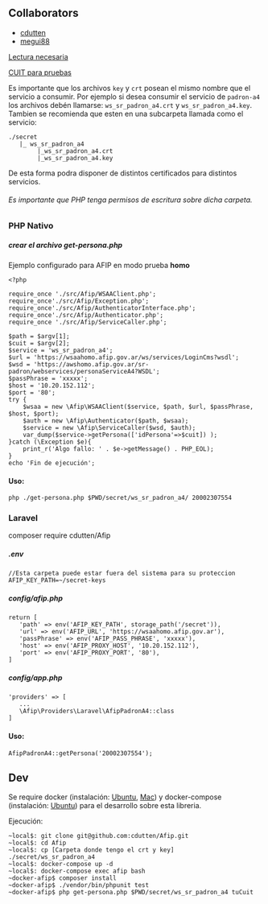 ##  Collaborators

* [cdutten](https://github.com/cdutten)
* [megui88](https://github.com/megui88)



[Lectura necesaria](http://www.afip.gob.ar/ws/paso4.asp)

[CUIT para pruebas](http://www.afip.gob.ar/ws/ws_sr_padron_a4/datos-prueba-padron-a4.txt)

Es importante que los archivos `key` y `crt` posean el mismo nombre que el servicio a consumir.
Por ejemplo si desea consumir el servicio de `padron-a4` los archivos debén llamarse: `ws_sr_padron_a4.crt` y `ws_sr_padron_a4.key`. 
Tambien se recomienda que esten en una subcarpeta llamada como el servicio:
```
./secret
   |_ ws_sr_padron_a4
        |_ws_sr_padron_a4.crt
        |_ws_sr_padron_a4.key
```
De esta forma podra disponer de distintos certificados para distintos servicios.

###### Es importante que PHP tenga permisos de escritura sobre dicha carpeta.

### PHP Nativo

##### crear el archivo get-persona.php

Ejemplo configurado para AFIP en modo prueba **homo**

```
<?php

require_once './src/Afip/WSAAClient.php';
require_once'./src/Afip/Exception.php';
require_once'./src/Afip/AuthenticatorInterface.php';
require_once'./src/Afip/Authenticator.php';
require_once './src/Afip/ServiceCaller.php';

$path = $argv[1];
$cuit = $argv[2];
$service = 'ws_sr_padron_a4';
$url = 'https://wsaahomo.afip.gov.ar/ws/services/LoginCms?wsdl';
$wsd = 'https://awshomo.afip.gov.ar/sr-padron/webservices/personaServiceA4?WSDL';
$passPhrase = 'xxxxx';
$host = '10.20.152.112';
$port = '80';
try {
    $wsaa = new \Afip\WSAAClient($service, $path, $url, $passPhrase, $host, $port);
    $auth = new \Afip\Authenticator($path, $wsaa);
    $service = new \Afip\ServiceCaller($wsd, $auth);
    var_dump($service->getPersona(['idPersona'=>$cuit]) );
}catch (\Exception $e){
    print_r('Algo fallo: ' . $e->getMessage() . PHP_EOL);
}
echo 'Fin de ejecución';
```
#### Uso:

```
php ./get-persona.php $PWD/secret/ws_sr_padron_a4/ 20002307554 
```

### Laravel

composer require cdutten/Afip

##### .env
```
//Esta carpeta puede estar fuera del sistema para su proteccion
AFIP_KEY_PATH=~/secret-keys 
```

##### config/afip.php
```
return [
   'path' => env('AFIP_KEY_PATH', storage_path('/secret')),
   'url' => env('AFIP_URL', 'https://wsaahomo.afip.gov.ar'),
   'passPhrase' => env('AFIP_PASS_PHRASE', 'xxxxx'),
   'host' => env('AFIP_PROXY_HOST', '10.20.152.112'),
   'port' => env('AFIP_PROXY_PORT', '80'),
]
```

##### config/app.php
```
'providers' => [
   ...
   \Afip\Providers\Laravel\AfipPadronA4::class
]
```

#### Uso:
```
AfipPadronA4::getPersona('20002307554');
```

## Dev

Se require docker (instalación: [Ubuntu](https://docs.docker.com/install/linux/docker-ce/ubuntu/), [Mac](https://docs.docker.com/docker-for-mac/install/)) y docker-compose (instalación: [Ubuntu](https://docs.docker.com/compose/install/)) para el desarrollo sobre esta libreria.

Ejecución:

```
~local$: git clone git@github.com:cdutten/Afip.git
~local$: cd Afip
~local$: cp [Carpeta donde tengo el crt y key] ./secret/ws_sr_padron_a4
~local$: docker-compose up -d
~local$: docker-compose exec afip bash
~docker-afip$ composer install
~docker-afip$ ./vendor/bin/phpunit test
~docker-afip$ php get-persona.php $PWD/secret/ws_sr_padron_a4 tuCuit
```



